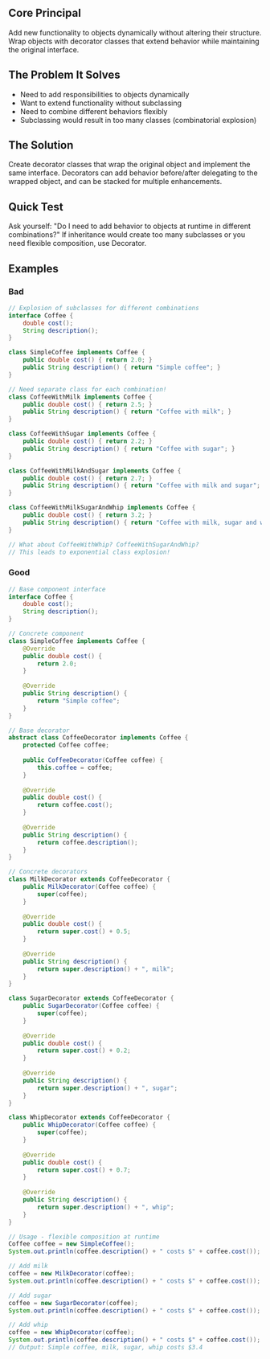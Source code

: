 ## Core Principal

Add new functionality to objects dynamically without altering their structure. Wrap objects with decorator classes that extend behavior while maintaining the original interface.

## The Problem It Solves

- Need to add responsibilities to objects dynamically
- Want to extend functionality without subclassing
- Need to combine different behaviors flexibly
- Subclassing would result in too many classes (combinatorial explosion)

## The Solution

Create decorator classes that wrap the original object and implement the same interface. Decorators can add behavior before/after delegating to the wrapped object, and can be stacked for multiple enhancements.

## Quick Test

Ask yourself: "Do I need to add behavior to objects at runtime in different combinations?" If inheritance would create too many subclasses or you need flexible composition, use Decorator.

## Examples

### Bad

```java
// Explosion of subclasses for different combinations
interface Coffee {
    double cost();
    String description();
}

class SimpleCoffee implements Coffee {
    public double cost() { return 2.0; }
    public String description() { return "Simple coffee"; }
}

// Need separate class for each combination!
class CoffeeWithMilk implements Coffee {
    public double cost() { return 2.5; }
    public String description() { return "Coffee with milk"; }
}

class CoffeeWithSugar implements Coffee {
    public double cost() { return 2.2; }
    public String description() { return "Coffee with sugar"; }
}

class CoffeeWithMilkAndSugar implements Coffee {
    public double cost() { return 2.7; }
    public String description() { return "Coffee with milk and sugar"; }
}

class CoffeeWithMilkSugarAndWhip implements Coffee {
    public double cost() { return 3.2; }
    public String description() { return "Coffee with milk, sugar and whip"; }
}

// What about CoffeeWithWhip? CoffeeWithSugarAndWhip? 
// This leads to exponential class explosion!
```

### Good

```java
// Base component interface
interface Coffee {
    double cost();
    String description();
}

// Concrete component
class SimpleCoffee implements Coffee {
    @Override
    public double cost() {
        return 2.0;
    }
    
    @Override
    public String description() {
        return "Simple coffee";
    }
}

// Base decorator
abstract class CoffeeDecorator implements Coffee {
    protected Coffee coffee;
    
    public CoffeeDecorator(Coffee coffee) {
        this.coffee = coffee;
    }
    
    @Override
    public double cost() {
        return coffee.cost();
    }
    
    @Override
    public String description() {
        return coffee.description();
    }
}

// Concrete decorators
class MilkDecorator extends CoffeeDecorator {
    public MilkDecorator(Coffee coffee) {
        super(coffee);
    }
    
    @Override
    public double cost() {
        return super.cost() + 0.5;
    }
    
    @Override
    public String description() {
        return super.description() + ", milk";
    }
}

class SugarDecorator extends CoffeeDecorator {
    public SugarDecorator(Coffee coffee) {
        super(coffee);
    }
    
    @Override
    public double cost() {
        return super.cost() + 0.2;
    }
    
    @Override
    public String description() {
        return super.description() + ", sugar";
    }
}

class WhipDecorator extends CoffeeDecorator {
    public WhipDecorator(Coffee coffee) {
        super(coffee);
    }
    
    @Override
    public double cost() {
        return super.cost() + 0.7;
    }
    
    @Override
    public String description() {
        return super.description() + ", whip";
    }
}

// Usage - flexible composition at runtime
Coffee coffee = new SimpleCoffee();
System.out.println(coffee.description() + " costs $" + coffee.cost());

// Add milk
coffee = new MilkDecorator(coffee);
System.out.println(coffee.description() + " costs $" + coffee.cost());

// Add sugar
coffee = new SugarDecorator(coffee);
System.out.println(coffee.description() + " costs $" + coffee.cost());

// Add whip
coffee = new WhipDecorator(coffee);
System.out.println(coffee.description() + " costs $" + coffee.cost());
// Output: Simple coffee, milk, sugar, whip costs $3.4
```